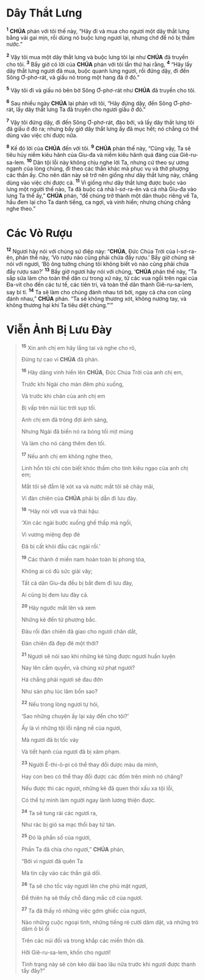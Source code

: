 # Dây Thắt Lưng

<sup><b>1</b></sup> **CHÚA** phán với tôi thế này, “Hãy đi và mua cho ngươi một dây thắt lưng bằng vải gai mịn, rồi dùng nó buộc lưng ngươi lại, nhưng chớ để nó bị thấm nước.”

<sup><b>2</b></sup> Vậy tôi mua một dây thắt lưng và buộc lưng tôi lại như **CHÚA** đã truyền cho tôi. <sup><b>3</b></sup> Bấy giờ có lời của **CHÚA** phán với tôi lần thứ hai rằng, <sup><b>4</b></sup> “Hãy lấy dây thắt lưng ngươi đã mua, buộc quanh lưng ngươi, rồi đứng dậy, đi đến Sông Ơ-phơ-rát, và giấu nó trong một hang đá ở đó.”

<sup><b>5</b></sup> Vậy tôi đi và giấu nó bên bờ Sông Ơ-phơ-rát như **CHÚA** đã truyền cho tôi.

<sup><b>6</b></sup> Sau nhiều ngày **CHÚA** lại phán với tôi, “Hãy đứng dậy, đến Sông Ơ-phơ-rát, lấy dây thắt lưng Ta đã truyền cho ngươi giấu ở đó.”

<sup><b>7</b></sup> Vậy tôi đứng dậy, đi đến Sông Ơ-phơ-rát, đào bới, và lấy dây thắt lưng tôi đã giấu ở đó ra; nhưng bấy giờ dây thắt lưng ấy đã mục hết; nó chẳng có thể dùng vào việc chi được nữa.

<sup><b>8</b></sup> Kế đó lời của **CHÚA** đến với tôi. <sup><b>9</b></sup> **CHÚA** phán thế này, “Cũng vậy, Ta sẽ tiêu hủy niềm kiêu hãnh của Giu-đa và niềm kiêu hãnh quá đáng của Giê-ru-sa-lem. <sup><b>10</b></sup> Dân tội lỗi này không chịu nghe lời Ta, nhưng cứ theo sự ương ngạnh của lòng chúng, đi theo các thần khác mà phục vụ và thờ phượng các thần ấy. Cho nên dân này sẽ trở nên giống như dây thắt lưng này, chẳng dùng vào việc chi được cả. <sup><b>11</b></sup> Vì giống như dây thắt lưng được buộc vào lưng một người thế nào, Ta đã buộc cả nhà I-sơ-ra-ên và cả nhà Giu-đa vào lưng Ta thể ấy,” **CHÚA** phán, “để chúng trở thành một dân thuộc riêng về Ta, hầu đem lại cho Ta danh tiếng, ca ngợi, và vinh hiển; nhưng chúng chẳng nghe theo.”

# Các Vò Rượu

<sup><b>12</b></sup> Ngươi hãy nói với chúng sứ điệp này: “**CHÚA**, Đức Chúa Trời của I-sơ-ra-ên, phán thế này, ‘Vò rượu nào cũng phải chứa đầy rượu.’ Bấy giờ chúng sẽ nói với ngươi, ‘Bộ ông tưởng chúng tôi không biết vò nào cũng phải chứa đầy rượu sao?’ <sup><b>13</b></sup> Bấy giờ ngươi hãy nói với chúng, ‘**CHÚA** phán thế này, “Ta sắp sửa làm cho toàn thể dân cư trong xứ này, từ các vua ngồi trên ngai của Đa-vít cho đến các tư tế, các tiên tri, và toàn thể dân thành Giê-ru-sa-lem, say bí tỉ. <sup><b>14</b></sup> Ta sẽ làm cho chúng đánh nhau tơi bời, ngay cả cha con cũng đánh nhau,” **CHÚA** phán. “Ta sẽ không thương xót, không nương tay, và không thương hại khi Ta tiêu diệt chúng.”’”

# Viễn Ảnh Bị Lưu Đày

> <sup><b>15</b></sup> Xin anh chị em hãy lắng tai và nghe cho rõ,
>
> Đừng tự cao vì **CHÚA** đã phán.
>
> <sup><b>16</b></sup> Hãy dâng vinh hiển lên **CHÚA**, Đức Chúa Trời của anh chị em,
>
> Trước khi Ngài cho màn đêm phủ xuống,
>
> Và trước khi chân của anh chị em
>
> Bị vấp trên núi lúc trời sụp tối.
>
> Anh chị em đã trông đợi ánh sáng,
>
> Nhưng Ngài đã biến nó ra bóng tối mịt mùng
>
> Và làm cho nó càng thêm đen tối.
>
> <sup><b>17</b></sup> Nếu anh chị em không nghe theo,
>
> Linh hồn tôi chỉ còn biết khóc thầm cho tính kiêu ngạo của anh chị em;
>
> Mắt tôi sẽ đẫm lệ xót xa và nước mắt tôi sẽ chảy mãi,
>
> Vì đàn chiên của **CHÚA** phải bị dẫn đi lưu đày.
>
> <sup><b>18</b></sup> “Hãy nói với vua và thái hậu:
>
> ‘Xin các ngài bước xuống ghế thấp mà ngồi,
>
> Vì vương miệng đẹp đẽ
>
> Đã bị cất khỏi đầu các ngài rồi.’
>
> <sup><b>19</b></sup> Các thành ở miền nam hoàn toàn bị phong tỏa,
>
> Không ai có đủ sức giải vây;
>
> Tất cả dân Giu-đa đều bị bắt đem đi lưu đày,
>
> Ai cũng bị đem lưu đày cả.
>
> <sup><b>20</b></sup> Hãy ngước mắt lên và xem
>
> Những kẻ đến từ phương bắc.
>
> Đâu rồi đàn chiên đã giao cho ngươi chăn dắt,
>
> Đàn chiên đã đẹp đẽ một thời?
>
> <sup><b>21</b></sup> Ngươi sẽ nói sao khi những kẻ từng được ngươi huấn luyện
>
> Nay lên cầm quyền, và chúng xử phạt ngươi?
>
> Há chẳng phải ngươi sẽ đau đớn
>
> Như sản phụ lúc lâm bồn sao?
>
> <sup><b>22</b></sup> Nếu trong lòng ngươi tự hỏi,
>
> ‘Sao những chuyện ấy lại xảy đến cho tôi?’
>
> Ấy là vì những tội lỗi nặng nề của ngươi,
>
> Mà ngươi đã bị tốc váy
>
> Và tiết hạnh của ngươi đã bị xâm phạm.
>
> <sup><b>23</b></sup> Người Ê-thi-ô-pi có thể thay đổi được màu da mình,
>
> Hay con beo có thể thay đổi được các đốm trên mình nó chăng?
>
> Nếu được thì các ngươi, những kẻ đã quen thói xấu xa tội lỗi,
>
> Có thể tự mình làm người ngay lành lương thiện được.
>
> <sup><b>24</b></sup> Ta sẽ tung rải các ngươi ra,
>
> Như rác bị gió sa mạc thổi bay tứ tán.
>
> <sup><b>25</b></sup> Đó là phần số của ngươi,
>
> Phần Ta đã chia cho ngươi,” **CHÚA** phán,
>
> “Bởi vì ngươi đã quên Ta
>
> Mà tin cậy vào các thần giả dối.
>
> <sup><b>26</b></sup> Ta sẽ cho tốc váy ngươi lên che phủ mặt ngươi,
>
> Để thiên hạ sẽ thấy chỗ đáng mắc cỡ của ngươi.
>
> <sup><b>27</b></sup> Ta đã thấy rõ những việc gớm ghiếc của ngươi,
>
> Nào những cuộc ngoại tình, những tiếng ré cười dâm dật, và những trò dâm ô bỉ ổi
>
> Trên các núi đồi và trong khắp các miền thôn dã.
>
> Hỡi Giê-ru-sa-lem, khốn cho ngươi!
>
> Tình trạng này sẽ còn kéo dài bao lâu nữa trước khi ngươi được thanh tẩy đây?”
